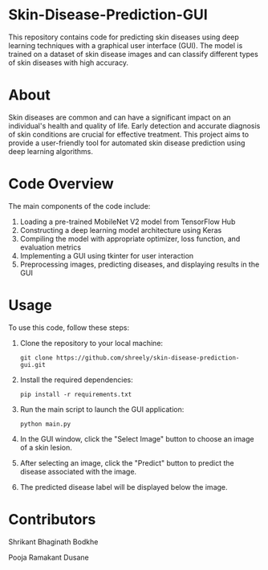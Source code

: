 # Skin-Disease-Prediction-GUI
This repository contains code for predicting skin diseases using deep learning techniques with a graphical user interface (GUI). The model is trained on a dataset of skin disease images and can classify different types of skin diseases with high accuracy.

# About
Skin diseases are common and can have a significant impact on an individual's health and quality of life. Early detection and accurate diagnosis of skin conditions are crucial for effective treatment. This project aims to provide a user-friendly tool for automated skin disease prediction using deep learning algorithms.

# Code Overview
The main components of the code include:

1.	Loading a pre-trained MobileNet V2 model from TensorFlow Hub
2.	Constructing a deep learning model architecture using Keras
3.	Compiling the model with appropriate optimizer, loss function, and evaluation metrics
4.	Implementing a GUI using tkinter for user interaction
5.	Preprocessing images, predicting diseases, and displaying results in the GUI

# Usage
To use this code, follow these steps:
1.	Clone the repository to your local machine:

  	    git clone https://github.com/shreely/skin-disease-prediction-gui.git

3.	Install the required dependencies:

  	    pip install -r requirements.txt

5.	Run the main script to launch the GUI application:

  	    python main.py

7.	In the GUI window, click the "Select Image" button to choose an image of a skin lesion.
8.	After selecting an image, click the "Predict" button to predict the disease associated with the image.
9.	The predicted disease label will be displayed below the image.

# Contributors
Shrikant Bhaginath Bodkhe

Pooja Ramakant Dusane
